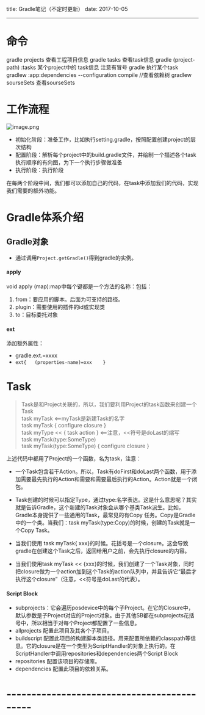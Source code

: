 title: Gradle笔记（不定时更新）
date: 2017-10-05

---


# 命令 
gradle projects 查看工程项目信息
gradle tasks  查看task信息
gradle (project-path) :tasks  某个project中的 task信息  注意有冒号
 gradle <task-name> 执行某个task
gradlew :app:dependencies --configuration compile  //查看依赖树
gradlew sourseSets 查看sourseSets

# 工作流程

![image.png](http://upload-images.jianshu.io/upload_images/1583231-f8379b78795c6ac4.png?imageMogr2/auto-orient/strip%7CimageView2/2/w/1240)

* 初始化阶段：准备工作，比如执行setting.gradle，按照配置创建project的层次结构
* 配置阶段：解析每个project中的build.gradle文件，并绘制一个描述各个task执行顺序的有向图，为下一个执行步骤做准备
* 执行阶段：执行阶段

在每两个阶段中间，我们都可以添加自己的代码，在task中添加我们的代码，实现我们需要的额外功能。

# Gradle体系介绍

## Gradle对象
* 通过调用`Project.getGradle()`得到gradle的实例。
#### apply
void apply (map):map中每个键都是一个方法的名称：包括：
1. from：要应用的脚本。后面为可支持的路径。
2. plugin：需要使用的插件的id或实现类
3. to：目标委托对象

#### ext
添加额外属性：
*  gradle.ext.<properties-name>=xxxx
* `ext{   (properties-name)=xxx    }`

# Task

>Task是和Project关联的，所以，我们要利用Project的task函数来创建一个Task  
task myTask  <==myTask是新建Task的名字  
task myTask { configure closure }  
task myType << { task action } <==注意，<<符号是doLast的缩写  
task myTask(type:SomeType)  
task myTask(type:SomeType) { configure closure }  

上述代码中都用了Project的一个函数，名为task，注意：
* 一个Task包含若干Action。所以，Task有doFirst和doLast两个函数，用于添加需要最先执行的Action和需要和需要最后执行的Action。Action就是一个闭包。

*  Task创建的时候可以指定Type，通过type:名字表达。这是什么意思呢？其实就是告诉Gradle，这个新建的Task对象会从哪个基类Task派生。比如，Gradle本身提供了一些通用的Task，最常见的有Copy 任务。Copy是Gradle中的一个类。当我们：task myTask(type:Copy)的时候，创建的Task就是一个Copy Task。
*  当我们使用 task myTask{ xxx}的时候。花括号是一个closure。这会导致gradle在创建这个Task之后，返回给用户之前，会先执行closure的内容。
* 当我们使用task myTask << {xxx}的时候，我们创建了一个Task对象，同时把closure做为一个action加到这个Task的action队列中，并且告诉它“最后才执行这个closure”（注意，<<符号是doLast的代表）。

#### Script Block  

* subprojects：它会遍历posdevice中的每个子Project。在它的Closure中，默认参数是子Project对应的Project对象。由于其他SB都在subprojects花括号中，所以相当于对每个Project都配置了一些信息。
* allprojects  配置此项目及其各个子项目。
* buildscript  配置此项目的构建脚本类路径。用来配置所依赖的classpath等信息。它的closure是在一个类型为ScriptHandler的对象上执行的。在ScriptHandler中调用repositories和dependencies两个Script Block  
* repositories  配置该项目的存储库。
* dependencies  配置此项目的依赖关系。
















# -------------------------------------------
